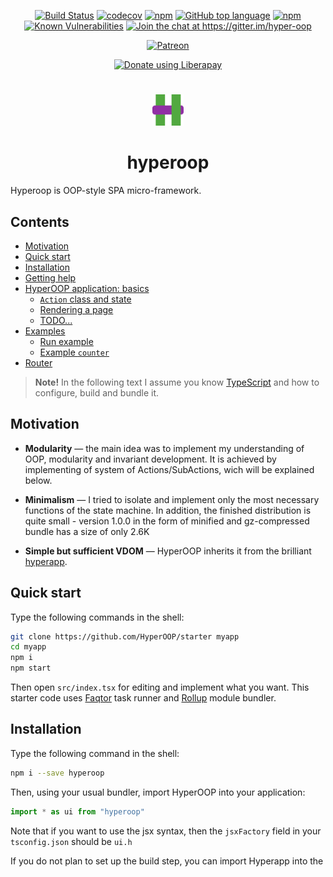 <p align="center">
<a href="https://travis-ci.org/HyperOOP/hyperoop"><img src="https://travis-ci.org/HyperOOP/hyperoop.svg?branch=master" alt="Build Status"></a>
<a href="https://codecov.io/gh/HyperOOP/hyperoop"><img src="https://codecov.io/gh/HyperOOP/hyperoop/branch/master/graph/badge.svg" alt="codecov"/></a>
<a href="https://www.npmjs.com/package/hyperoop"><img src="https://img.shields.io/npm/v/hyperoop.svg" alt="npm"/></a>
<a href="https://github.com/HyperOOP/hyperoop"><img src="https://img.shields.io/github/languages/top/HyperOOP/hyperoop.svg" alt="GitHub top language"/></a>
<a href="https://www.npmjs.com/package/hyperoop"><img src="https://img.shields.io/npm/dt/hyperoop.svg" alt="npm"/></a>
<a href="https://snyk.io/test/npm/hyperoop"><img src="https://snyk.io/test/npm/hyperoop/badge.svg" alt="Known Vulnerabilities"/></a>
<a href="https://gitter.im/hyper-oop/hyperoop?utm_source=badge&utm_medium=badge&utm_campaign=pr-badge&utm_content=badge"><img src="https://badges.gitter.im/hyper-oop/hyperoop.svg" alt="Join the chat at https://gitter.im/hyper-oop"/></a>
</p>

<p align="center"><a href="https://www.patreon.com/algebrain"><img src="https://img.shields.io/badge/patreon-donate-orange.svg" alt="Patreon"/></a></p>
<p align="center"><a href="https://liberapay.com/algebrain/donate"><img alt="Donate using Liberapay" src="https://liberapay.com/assets/widgets/donate.svg"></a></p>

#
<p align="center"><img width=50 src="https://github.com/HyperOOP/hyperoop/blob/master/misc/logo.png?raw=true"/>
<h1 align="center">hyperoop</h1>
</p>

Hyperoop is OOP-style SPA micro-framework.

## Contents
 * [Motivation](#motivation)
 * [Quick start](#quick-start)
 * [Installation](#installation)
 * [Getting help](#getting-help)
 * [HyperOOP application: basics](#hyperoop-application-basics)
   * [`Action` class and state](#action-class-and-state)
   * [Rendering a page](#rendeting-a-page)
   * [TODO...](#todo)
 * [Examples](#examples)
   * [Run example](#run-example)
   * [Example `counter`](#example-counter)
 * [Router](#router)

> __Note!__ In the following text I assume you know [TypeScript](https://www.typescriptlang.org/) and how to configure, build and bundle it.

## Motivation

- __Modularity__ &mdash; the main idea was to implement my understanding of OOP, modularity and invariant development. It is achieved by implementing of system of Actions/SubActions, wich will be explained below.

- __Minimalism__ &mdash; I tried to isolate and implement only the most necessary functions of the state machine. In addition, the finished distribution is quite small - version 1.0.0 in the form of minified and gz-compressed bundle has a size of only 2.6K

- __Simple but sufficient VDOM__ &mdash; HyperOOP inherits it from the brilliant [hyperapp](https://github.com/jorgebucaran/hyperapp).

## Quick start

Type the following commands in the shell:

```bash
git clone https://github.com/HyperOOP/starter myapp
cd myapp
npm i
npm start
```

Then open `src/index.tsx` for editing and implement what you want. This starter code uses [Faqtor](https://github.com/faqtor/faqtor/) task runner and [Rollup](https://rollupjs.org) module bundler.

## Installation

Type the following command in the shell:
```bash
npm i --save hyperoop
```
Then, using your usual bundler, import HyperOOP into your application:

```TypeScript
import * as ui from "hyperoop"
```

Note that if you want to use the jsx syntax, then the `jsxFactory` field in your` tsconfig.json` should be `ui.h`

If you do not plan to set up the build step, you can import Hyperapp into the <script> tag as a module:
  
 ```html
<script type="module">
  import * as ui from "https://unpkg.com/hyperoop?module"
</script>
```

## Getting help

Any question about using the framework you can ask [here](https://gitter.im/hyper-oop/hyperoop) in gitter, welcome.

## HyperOOP application: basics

An application consists of states that are managed by action classes organized as a tree, and a view that defines a user interface. Every time a state changes, HyperOOP creates a new virtual DOM and uses it to update the actual DOM.

### `Action` class and state

First you need to define a class of actions, inherited from HyperOOP `Action` class. Let's see how this is implemented on the example of the [counter](https://github.com/HyperOOP/hyperoop-examples/blob/master/counter/src/index.tsx):

```TypeScript
class Counter extends ui.Actions<{count: number}> {}
```

As you see, the parameter of the class `ui.Action` is type of our counter state: `{count: number}`. Then after instantiating `Counter` we may use the memeber `State` for accessing `count`:

```TypeScript
const counter = new Counter({ count: 0 });

//counter.State.count = 2;
```
But it is pointless to do this until we initialize the view and associate the view with the action class.

### Rendering a page

When describing the page content, we use the h function to create a virtual DOM. However, thanks to the jsx (tsx) syntax, it is possible to describe the VDOM as if we were writing the code for an html page:

```tsx
const view = () => (
<div>
    <h1>{counter.State.count}</h1>
    <button onclick={() => counter.State.count--}>-</button>
    <button onclick={() => counter.State.count++}>+</button>
</div>
);
```
Here, `view` is a function that will be called each time a state changes and form a new VDOM, which will then be displayed on the page by creating a real DOM.

Let's analyze this code in more detail.

```tsx
    <h1>{counter.State.count}</h1>
);
```

Here the `h1` tag displays the current value of the counter. Each time `counter.State.count` changes, a new virtual DOM will be generated, and then it will be displayed on the page with the new counter value.





## Examples

See [examples](https://github.com/HyperOOP/hyperoop-examples).

More advanced example is [source code](https://github.com/HyperOOP/hyperoop-site) of our site [hyperoop.github.io](https://hyperoop.github.io).

### Run example

To run `todo-hist` example:

```bash
git clone https://github.com/HyperOOP/hyperoop-examples
cd hyperoop-examples/todo-hist
npm i && npm run serve
```

Then open localhost:10001 in browser. Or simply [try it online](https://codepen.io/algebrain/pen/GwZWLg)

### Example `counter`

`TypeScript` code ([try online](https://codepen.io/algebrain/pen/OaNgMv)):

```typescript
import * as ui from 'hyperoop';

class Counter extends ui.Actions<{count: number}> {}

const counter = new Counter({ count: 0 });

const view = () => (
<div>
    <h1>{counter.State.count}</h1>
    <button onclick={() => counter.State.count--}>-</button>
    <button onclick={() => counter.State.count++}>+</button>
</div>
);

ui.init(document.body, view, counter);
```

## Router

Use our [official router](https://www.npmjs.com/package/hyperoop-router)
